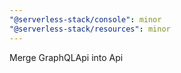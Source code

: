 ```yaml
---
"@serverless-stack/console": minor
"@serverless-stack/resources": minor
---
```


Merge GraphQLApi into Api
